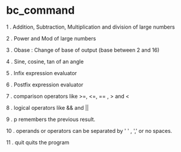 # bc_command
1 . Addition, Subtraction, Multiplication and division of large numbers

2 . Power and Mod of large numbers

3 . Obase : Change of base of output (base between 2 and 16)

4 . Sine, cosine, tan of an angle

5 . Infix expression evaluator

6 . Postfix expression evaluator

7 . comparison operators like >=, <=, == , > and <

8 . logical operators like && and ||

9 . p remembers the previous result.

10 . operands or operators can be separated by ' ' , ',' or no spaces.

11 . quit quits the program
